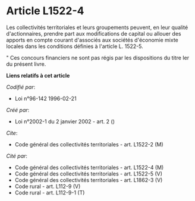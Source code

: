 # Article L1522-4

Les collectivités territoriales et leurs groupements peuvent, en leur qualité d'actionnaires, prendre part aux modifications
de capital ou allouer des apports en compte courant d'associés aux sociétés d'économie mixte locales dans les conditions
définies à l'article L. 1522-5.

" Ces concours financiers ne sont pas régis par les dispositions du titre Ier du présent livre.

**Liens relatifs à cet article**

_Codifié par_:

  - Loi n°96-142 1996-02-21

_Créé par_:

  - Loi n°2002-1 du 2 janvier 2002 - art. 2 ()

_Cite_:

  - Code général des collectivités territoriales - art. L1522-2 (M)

_Cité par_:

  - Code général des collectivités territoriales - art. L1522-4 (M)
  - Code général des collectivités territoriales - art. L1522-5 (V)
  - Code général des collectivités territoriales - art. L1862-3 (V)
  - Code rural - art. L112-9 (V)
  - Code rural - art. L112-9-1 (T)
